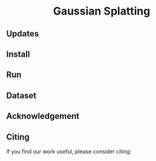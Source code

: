 <h1 align="center">
  Gaussian Splatting

</h1>









## Updates




## Install



## Run



## Dataset





## Acknowledgement



## Citing
If you find our work useful, please consider citing:
```BibTeX
```
